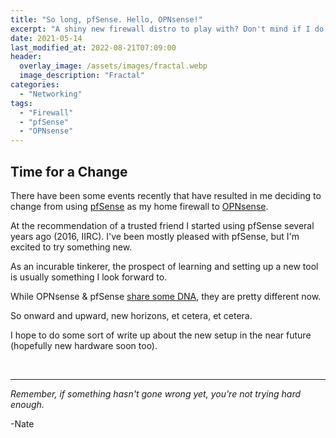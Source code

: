 ```yaml
---
title: "So long, pfSense. Hello, OPNsense!"
excerpt: "A shiny new firewall distro to play with? Don't mind if I do!"
date: 2021-05-14
last_modified_at: 2022-08-21T07:09:00
header:
  overlay_image: /assets/images/fractal.webp
  image_description: "Fractal"
categories:
  - "Networking"
tags:
  - "Firewall"
  - "pfSense"
  - "OPNsense"
---
```


## Time for a Change

There have been some events recently that have resulted in me deciding to change from using [pfSense](https://www.pfsense.org/) as my home firewall to [OPNsense](https://opnsense.org/).

At the recommendation of a trusted friend I started using pfSense several years ago (2016, IIRC). I've been mostly pleased with pfSense, but I'm excited to try something new.

As an incurable tinkerer, the prospect of learning and setting up a new tool is usually something I look forward to.

While OPNsense & pfSense [share some DNA](https://docs.opnsense.org/history/thefork.html), they are pretty different now.

So onward and upward, new horizons, et cetera, et cetera.

I hope to do some sort of write up about the new setup in the near future (hopefully new hardware soon too).


<br />

___

_Remember, if something hasn't gone wrong yet, you're not trying hard enough._

-Nate
